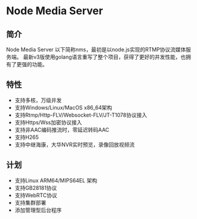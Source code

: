 # Node Media Server
## 简介
Node Media Server 以下简称nms，最初是以node.js实现的RTMP协议流媒体服务端。
最新v3版使用golang语言重写了整个项目，获得了更好的并发性能，也拥有了更强的功能。

## 特性
* 支持多核，万级并发
* 支持Windows/Linux/MacOS x86_64架构
* 支持Rtmp/Http-FLV/Websocket-FLV/JT-T1078协议接入
* 支持Https/Wss加密协议接入
* 支持非AAC编码推流时，零延迟转码AAC
* 支持H265
* 支持中继海康，大华NVR实时预览，录像回放视频流

## 计划
* 支持Linux ARM64/MIPS64EL 架构
* 支持GB28181协议
* 支持WebRTC协议
* 支持集群部署
* 添加管理型后台程序
